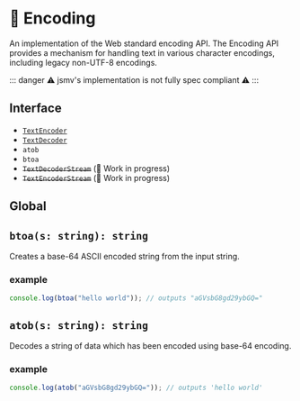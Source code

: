 # 🔣 Encoding

An implementation of the Web standard encoding API.
The Encoding API provides a mechanism for handling text in various character encodings, including legacy non-UTF-8 encodings.

::: danger ⚠️ jsmv's implementation is not fully spec compliant ⚠️ :::

## Interface

- [`TextEncoder`](./text_encoder.md)
- [`TextDecoder`](./text_decoder.md)
- `atob`
- `btoa`
- ~~`TextDecoderStream`~~ (🔨 Work in progress)
- ~~`TextEncoderStream`~~ (🔨 Work in progress)

## Global

## `btoa(s: string): string`

Creates a base-64 ASCII encoded string from the input string.

### example

```js
console.log(btoa("hello world")); // outputs "aGVsbG8gd29ybGQ="
```

## `atob(s: string): string`

Decodes a string of data which has been encoded using base-64 encoding.

### example

```js
console.log(atob("aGVsbG8gd29ybGQ=")); // outputs 'hello world'
```
